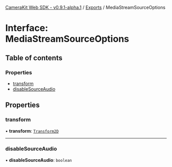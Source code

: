 [CameraKit Web SDK - v0.9.1-alpha.1](../README.md) / [Exports](../modules.md) / MediaStreamSourceOptions

# Interface: MediaStreamSourceOptions

## Table of contents

### Properties

- [transform](MediaStreamSourceOptions.md#transform)
- [disableSourceAudio](MediaStreamSourceOptions.md#disablesourceaudio)

## Properties

### transform

• **transform**: [`Transform2D`](../classes/Transform2D.md)

___

### disableSourceAudio

• **disableSourceAudio**: `boolean`
